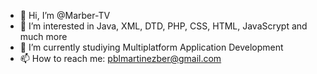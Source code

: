 - 👋 Hi, I’m @Marber-TV
- 👀 I’m interested in Java, XML, DTD, PHP, CSS, HTML, JavaScrypt and much more
- 🌱 I’m currently studiying Multiplatform Application Development 
- 📫 How to reach me: pblmartinezber@gmail.com
